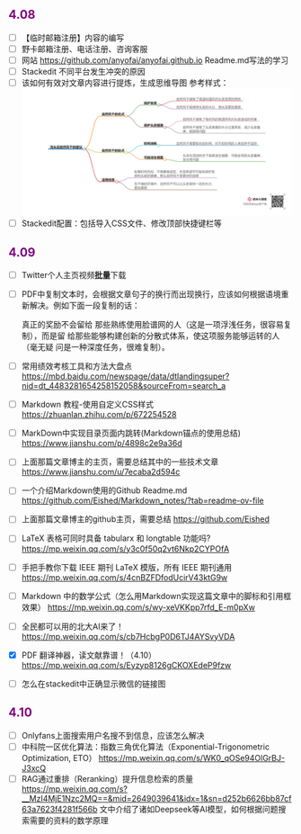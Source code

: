 ## <font color = purple>4.08 </font>
- [ ] 【临时邮箱注册】内容的编写
- [ ] 野卡邮箱注册、电话注册、咨询客服
- [ ] 网站 https://github.com/anyofai/anyofai.github.io  Readme.md写法的学习
- [ ] Stackedit 不同平台发生冲突的原因
- [ ] 该如何有效对文章内容进行提炼，生成思维导图
	参考样式：
	<img src="./picture/待办事项/04-08-01.png">
- [ ] 	Stackedit配置：包括导入CSS文件、修改顶部快捷键栏等
 
## <font color = purple>4.09 </font>
- [ ] Twitter个人主页视频**批量**下载 
- [ ] PDF中复制文本时，会根据文章句子的换行而出现换行，应该如何根据语境重新解决。例如下面一段复制的话：
	
	真正的奖励不会留给
那些熟练使用脸谱网的人（这是一项浮浅任务，很容易复制），而是留
给那些能够构建创新的分散式体系，使这项服务能够运转的人（毫无疑
问是一种深度任务，很难复制）。
- [ ] 常用绩效考核工具和方法大盘点
	https://mbd.baidu.com/newspage/data/dtlandingsuper?nid=dt_4483281654258152058&sourceFrom=search_a
- [ ] Markdown 教程-使用自定义CSS样式
	https://zhuanlan.zhihu.com/p/672254528
- [ ] MarkDown中实现目录页面内跳转(Markdown锚点的使用总结)
	https://www.jianshu.com/p/4898c2e9a36d
- [ ] 上面那篇文章博主的主页，需要总结其中的一些技术文章
	https://www.jianshu.com/u/7ecaba2d594c
- [ ] 一个介绍Markdown使用的Github Readme.md 	
	https://github.com/Eished/Markdown_notes/?tab=readme-ov-file 
- [ ] 	上面那篇文章博主的github主页，需要总结
	https://github.com/Eished 
-  [ ] LaTeX 表格可同时具备 tabularx 和 longtable 功能吗?
	https://mp.weixin.qq.com/s/y3c0f50q2vt6Nkp2CYPOfA
	
- [ ] 手把手教你下载 IEEE 期刊 LaTeX 模版，所有 IEEE 期刊通用
	https://mp.weixin.qq.com/s/4cnBZFDfodUcirV43ktG9w
- [ ] Markdown 中的数学公式（怎么用Markdown实现这篇文章中的脚标和引用框效果）
	https://mp.weixin.qq.com/s/wy-xeVKKpp7rfd_E-m0pXw
	
- [ ] 全民都可以用的北大AI来了！https://mp.weixin.qq.com/s/cb7HcbgP0D6TJ4AYSvyVDA
	
- [x] PDF 翻译神器，读文献靠谱！（4.10）
	https://mp.weixin.qq.com/s/Eyzyp8126gCKOXEdeP9fzw

- [ ] 怎么在stackedit中正确显示微信的链接图 

## <font color = purple>4.10 </font>
- [ ] Onlyfans上面搜索用户名搜不到信息，应该怎么解决
- [ ] 中科院一区优化算法：指数三角优化算法（Exponential-Trigonometric Optimization, ETO）
	https://mp.weixin.qq.com/s/WK0_qOSe94OlGrBJ-J3xcQ
- [ ] RAG通过重排（Reranking）提升信息检索的质量
	https://mp.weixin.qq.com/s?__MzI4MjE1Nzc2MQ==&mid=2649039641&idx=1&sn=d252b6626bb87cf63a7623f4281f566b
	文中介绍了诸如Deepseek等AI模型，如何根据问题搜索需要的资料的数学原理
<!--stackedit_data:
eyJoaXN0b3J5IjpbNTU5ODQ4MzcsLTE1OTE0MDQzMywtODA2ND
A4NjYzLDIxMjQwNDk0NjIsLTE4MTUwNjgzNjEsLTE1OTgzOTgw
NTMsLTIxNDAzMTUzMTksNjc0NDg3MjgyLC0xNDYzNTAzMDYwLC
0xMzM3MDIyODc0LC0xMzM3Mjg3MjE3LC0xNjI3OTgwMDE1LDc3
NDQ2OTk4LC02NDc2OTcxMzksLTE0ODgyMDQ1MDMsLTM3ODkwOT
Q5OCwtNjQxODA3ODIyLDE4Njk5MjE2ODksNjc3MDE5MTI1LC0x
NTcyMDQ1OTM1XX0=
-->